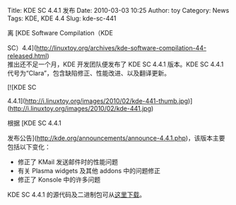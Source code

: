 Title: KDE SC 4.4.1 发布
Date: 2010-03-03 10:25
Author: toy
Category: News
Tags: KDE, KDE 4.4
Slug: kde-sc-441

离 [KDE Software Compilation（KDE  

SC）4.4](http://linuxtoy.org/archives/kde-software-compilation-44-released.html)  
推出还不足一个月，KDE 开发团队便发布了 KDE SC 4.4.1 版本。KDE SC 4.4.1  
代号为“Clara”，包含缺陷修正、性能改进、以及翻译更新。

[![KDE SC  

4.4.1](http://i.linuxtoy.org/images/2010/02/kde-441-thumb.jpg)](http://i.linuxtoy.org/images/2010/02/kde-441.jpg)

根据 [KDE SC 4.4.1  

发布公告](http://kde.org/announcements/announce-4.4.1.php)，该版本主要包括以下变化：

+ 修正了 KMail 发送邮件时的性能问题  
+ 有关 Plasma widgets 及其他 addons 中的问题修正  
+ 修正了 Konsole 中的许多问题

KDE SC 4.4.1
的源代码及二进制包可从[这里下载](http://kde.org/info/4.4.1.php)。
